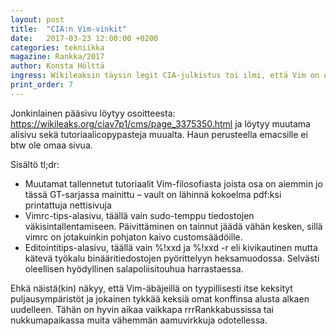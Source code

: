 ```yaml
---
layout: post
title:  "CIA:n Vim-vinkit"
date:   2017-03-23 12:00:00 +0200
categories: tekniikka
magazine: Rankka/2017
author: Konsta Hölttä
ingress: Wikileaksin täysin legit CIA-julkistus toi ilmi, että Vim on osa CIA:n(kin) "Hacking Toolseja". Vault 7:stä löytyi ainakin monta Vim-aiheista sivua. GT esittelee tässä lyhyesti mistä on kyse; muuta varten voi käydä lukemassa tarkemmin vaikka rrrRankkabussissa ajanvietteeksi.
print_order: 7
---
```

Jonkinlainen pääsivu löytyy osoitteesta: <https://wikileaks.org/ciav7p1/cms/page_3375350.html> ja löytyy muutama alisivu sekä tutoriaalicopypasteja muualta. Haun perusteella emacsille ei btw ole omaa sivua.

Sisältö tl;dr:

* Muutamat tallennetut tutoriaalit Vim-filosofiasta joista osa on aiemmin jo tässä GT-sarjassa mainittu – vault on lähinnä kokoelma pdf:ksi printattuja nettisivuja
* Vimrc-tips-alasivu, täällä vain sudo-temppu tiedostojen väkisintallentamiseen. Päivittäminen on tainnut jäädä vähän kesken, sillä vimrc on jotakuinkin pohjaton kaivo customsäädöille.
* Editointitips-alasivu, täällä vain %!xxd ja %!xxd -r eli kivikautinen mutta kätevä työkalu binääritiedostojen pyörittelyyn heksamuodossa. Selvästi oleellisen hyödyllinen salapoliisitouhua harrastaessa.

Ehkä näistä(kin) näkyy, että Vim-äbäjeillä on tyypillisesti itse keksityt puljausympäristöt ja jokainen tykkää keksiä omat konffinsa alusta alkaen uudelleen. Tähän on hyvin aikaa vaikkapa rrrRankkabussissa tai nukkumapaikassa muita vähemmän aamuvirkkuja odotellessa.
